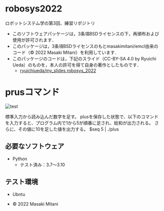 # robosys2022
ロボットシステム学の第3回、練習リポジトリ
* このソフトウェアパッケージは，3条項BSDライセンスの下，再頒布および使用が許可されます．
* このパッケージは，3条項BSDライセンスのもとmasakimitani/emcl由来のコード（© 2022 Masaki Mitani）を利用しています.
* このパッケージのコードは，下記のスライド（CC-BY-SA 4.0 by Ryuichi Ueda）のものを，本人の許可を得て自身の著作としたものです．
    * [ryuichiueda/my_slides robosys_2022](https://github.com/ryuichiueda/my_slides/tree/master/robosys_2022)

# prusコマンド
![test](https://github.com/masaki130/robosys2022/actions/workflows/test.yml/badge.svg)

標準入力から読み込んだ数字を足す。
plusを保存した状態で、以下のコマンドを入力すると、プログラム内で1から5が順番に足され、総和が出力される。
さらに、その値に10を足した値を出力する。
$seq 5 | ./plus

## 必要なソフトウェア
* Python
  * テスト済み：3.7～3.10

## テスト環境
* Ubntu

* © 2022 Masaki Mitani
